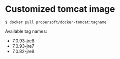Customized tomcat image
=======================

```
$ docker pull propersoft/docker-tomcat:tagname
```

Available tag names:

* 7.0.93-jre8
* 7.0.93-jre7
* 7.0.82-jre8
